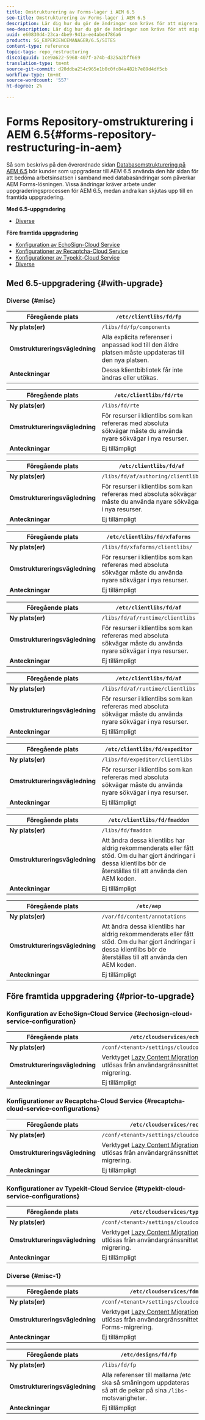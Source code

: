 ```yaml
---
title: Omstrukturering av Forms-lager i AEM 6.5
seo-title: Omstrukturering av Forms-lager i AEM 6.5
description: Lär dig hur du gör de ändringar som krävs för att migrera till den nya databasstrukturen i AEM 6.5 för Forms.
seo-description: Lär dig hur du gör de ändringar som krävs för att migrera till den nya databasstrukturen i AEM 6.5 för Forms.
uuid: e60830d4-23ca-4be9-941a-ee4abe4786a6
products: SG_EXPERIENCEMANAGER/6.5/SITES
content-type: reference
topic-tags: repo_restructuring
discoiquuid: 1ce9a622-5968-407f-a74b-d325a2bff669
translation-type: tm+mt
source-git-commit: d20ddba254c965e1b0c0fc84a482b7e89d4df5cb
workflow-type: tm+mt
source-wordcount: '557'
ht-degree: 2%

---
```



# Forms Repository-omstrukturering i AEM 6.5{#forms-repository-restructuring-in-aem}

Så som beskrivs på den överordnade sidan [Databasomstrukturering på AEM 6.5](/help/sites-deploying/repository-restructuring.md) bör kunder som uppgraderar till AEM 6.5 använda den här sidan för att bedöma arbetsinsatsen i samband med databasändringar som påverkar AEM Forms-lösningen. Vissa ändringar kräver arbete under uppgraderingsprocessen för AEM 6.5, medan andra kan skjutas upp till en framtida uppgradering.

**Med 6.5-uppgradering**

* [Diverse](/help/sites-deploying/forms-repository-restructuring-in-aem-6-5.md#misc)

**Före framtida uppgradering**

* [Konfiguration av EchoSign-Cloud Service](/help/sites-deploying/forms-repository-restructuring-in-aem-6-5.md#echosign-cloud-service-configuration)
* [Konfigurationer av Recaptcha-Cloud Service](/help/sites-deploying/forms-repository-restructuring-in-aem-6-5.md#recaptcha-cloud-service-configurations)
* [Konfigurationer av Typekit-Cloud Service](/help/sites-deploying/forms-repository-restructuring-in-aem-6-5.md#typekit-cloud-service-configurations)
* [Diverse](/help/sites-deploying/forms-repository-restructuring-in-aem-6-5.md#misc)

## Med 6.5-uppgradering {#with-upgrade}

### Diverse {#misc}

| **Föregående plats** | `/etc/clientlibs/fd/fp` |
|---|---|
| **Ny plats(er)** | `/libs/fd/fp/components` |
| **Omstruktureringsvägledning** | Alla explicita referenser i anpassad kod till den äldre platsen måste uppdateras till den nya platsen. |
| **Anteckningar** | Dessa klientbibliotek får inte ändras eller utökas. |

| **Föregående plats** | `/etc/clientlibs/fd/rte` |
|---|---|
| **Ny plats(er)** | `/libs/fd/rte` |
| **Omstruktureringsvägledning** | För resurser i klientlibs som kan refereras med absoluta sökvägar måste du använda nyare sökvägar i nya resurser. |
| **Anteckningar** | Ej tillämpligt |

| **Föregående plats** | `/etc/clientlibs/fd/af` |
|---|---|
| **Ny plats(er)** | `/libs/fd/af/authoring/clientlibs` |
| **Omstruktureringsvägledning** | För resurser i klientlibs som kan refereras med absoluta sökvägar måste du använda nyare sökvägar i nya resurser. |
| **Anteckningar** | Ej tillämpligt |

| **Föregående plats** | `/etc/clientlibs/fd/xfaforms` |
|---|---|
| **Ny plats(er)** | `/libs/fd/xfaforms/clientlibs/` |
| **Omstruktureringsvägledning** | För resurser i klientlibs som kan refereras med absoluta sökvägar måste du använda nyare sökvägar i nya resurser. |
| **Anteckningar** | Ej tillämpligt |

| **Föregående plats** | `/etc/clientlibs/fd/af` |
|---|---|
| **Ny plats(er)** | `/libs/fd/af/runtime/clientlibs` |
| **Omstruktureringsvägledning** | För resurser i klientlibs som kan refereras med absoluta sökvägar måste du använda nyare sökvägar i nya resurser. |
| **Anteckningar** | Ej tillämpligt |

| **Föregående plats** | `/etc/clientlibs/fd/af` |
|---|---|
| **Ny plats(er)** | `/libs/fd/af/runtime/clientlibs` |
| **Omstruktureringsvägledning** | För resurser i klientlibs som kan refereras med absoluta sökvägar måste du använda nyare sökvägar i nya resurser. |
| **Anteckningar** | Ej tillämpligt |

| **Föregående plats** | `/etc/clientlibs/fd/expeditor` |
|---|---|
| **Ny plats(er)** | `/libs/fd/expeditor/clientlibs` |
| **Omstruktureringsvägledning** | För resurser i klientlibs som kan refereras med absoluta sökvägar måste du använda nyare sökvägar i nya resurser. |
| **Anteckningar** | Ej tillämpligt |

| **Föregående plats** | `/etc/clientlibs/fd/fmaddon` |
|---|---|
| **Ny plats(er)** | `/libs/fd/fmaddon` |
| **Omstruktureringsvägledning** | Att ändra dessa klientlibs har aldrig rekommenderats eller fått stöd. Om du har gjort ändringar i dessa klientlibs bör de återställas till att använda den AEM koden. |
| **Anteckningar** | Ej tillämpligt |

| **Föregående plats** | `/etc/aep` |
|---|---|
| **Ny plats(er)** | `/var/fd/content/annotations` |
| **Omstruktureringsvägledning** | Att ändra dessa klientlibs har aldrig rekommenderats eller fått stöd. Om du har gjort ändringar i dessa klientlibs bör de återställas till att använda den AEM koden. |
| **Anteckningar** | Ej tillämpligt |

## Före framtida uppgradering {#prior-to-upgrade}

### Konfiguration av EchoSign-Cloud Service {#echosign-cloud-service-configuration}

| **Föregående plats** | `/etc/cloudservices/echosign` |
|---|---|
| **Ny plats(er)** | `/conf/<tenant>/settings/cloudconfigs/echosign` |
| **Omstruktureringsvägledning** | Verktyget [Lazy Content Migration](/help/sites-deploying/lazy-content-migration.md) som ska utlösas från användargränssnittet för Forms-migrering. |
| **Anteckningar** | Ej tillämpligt |

### Konfigurationer av Recaptcha-Cloud Service {#recaptcha-cloud-service-configurations}

| **Föregående plats** | `/etc/cloudservices/recaptcha` |
|---|---|
| **Ny plats(er)** | `/conf/<tenant>/settings/cloudconfigs/recaptcha` |
| **Omstruktureringsvägledning** | Verktyget [Lazy Content Migration](/help/sites-deploying/lazy-content-migration.md) som ska utlösas från användargränssnittet för Forms-migrering. |
| **Anteckningar** | Ej tillämpligt |

### Konfigurationer av Typekit-Cloud Service {#typekit-cloud-service-configurations}

| **Föregående plats** | `/etc/cloudservices/typekit` |
|---|---|
| **Ny plats(er)** | `/conf/<tenant>/settings/cloudconfigs/typekit` |
| **Omstruktureringsvägledning** | Verktyget [Lazy Content Migration](/help/sites-deploying/lazy-content-migration.md) som ska utlösas från användargränssnittet för Forms-migrering. |
| **Anteckningar** | Ej tillämpligt |

### Diverse {#misc-1}

| **Föregående plats** | `/etc/cloudservices/fdm` |
|---|---|
| **Ny plats(er)** | `/conf/<tenant>/settings/cloudconfigs/fdm` |
| **Omstruktureringsvägledning** | Verktyget [Lazy Content Migration](/help/sites-deploying/lazy-content-migration.md) som ska utlösas från användargränssnittet för Forms-migrering. |
| **Anteckningar** | Ej tillämpligt |

| **Föregående plats** | `/etc/designs/fd/fp` |
|---|---|
| **Ny plats(er)** | `/libs/fd/fp` |
| **Omstruktureringsvägledning** | Alla referenser till mallarna /etc ska så småningom uppdateras så att de pekar på sina `/libs`-motsvarigheter. |
| **Anteckningar** | Ej tillämpligt |

